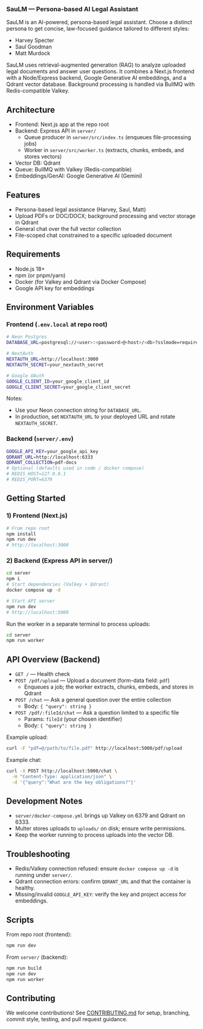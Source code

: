 ### SauLM — Persona-based AI Legal Assistant

SauLM is an AI-powered, persona-based legal assistant. Choose a distinct persona to get concise, law-focused guidance tailored to different styles:
- Harvey Specter
- Saul Goodman
- Matt Murdock

SauLM uses retrieval-augmented generation (RAG) to analyze uploaded legal documents and answer user questions. It combines a Next.js frontend with a Node/Express backend, Google Generative AI embeddings, and a Qdrant vector database. Background processing is handled via BullMQ with Redis-compatible Valkey.


## Architecture
- Frontend: Next.js app at the repo root
- Backend: Express API in `server/`
  - Queue producer in `server/src/index.ts` (enqueues file-processing jobs)
  - Worker in `server/src/worker.ts` (extracts, chunks, embeds, and stores vectors)
- Vector DB: Qdrant
- Queue: BullMQ with Valkey (Redis-compatible)
- Embeddings/GenAI: Google Generative AI (Gemini)


## Features
- Persona-based legal assistance (Harvey, Saul, Matt)
- Upload PDFs or DOC/DOCX; background processing and vector storage in Qdrant
- General chat over the full vector collection
- File-scoped chat constrained to a specific uploaded document


## Requirements
- Node.js 18+
- npm (or pnpm/yarn)
- Docker (for Valkey and Qdrant via Docker Compose)
- Google API key for embeddings


## Environment Variables

### Frontend (`.env.local` at repo root)
```bash
# Neon Postgres
DATABASE_URL=postgresql://<user>:<password>@<host>/<db>?sslmode=require

# NextAuth
NEXTAUTH_URL=http://localhost:3000
NEXTAUTH_SECRET=your_nextauth_secret

# Google OAuth
GOOGLE_CLIENT_ID=your_google_client_id
GOOGLE_CLIENT_SECRET=your_google_client_secret
```
Notes:
- Use your Neon connection string for `DATABASE_URL`.
- In production, set `NEXTAUTH_URL` to your deployed URL and rotate `NEXTAUTH_SECRET`.

### Backend (`server/.env`)
```bash
GOOGLE_API_KEY=your_google_api_key
QDRANT_URL=http://localhost:6333
QDRANT_COLLECTION=pdf-docs
# Optional (defaults used in code / docker compose)
# REDIS_HOST=127.0.0.1
# REDIS_PORT=6379
```


## Getting Started

### 1) Frontend (Next.js)
```bash
# From repo root
npm install
npm run dev
# http://localhost:3000
```

### 2) Backend (Express API in server/)
```bash
cd server
npm i
# Start dependencies (Valkey + Qdrant)
docker compose up -d

# Start API server
npm run dev
# http://localhost:5000
```
Run the worker in a separate terminal to process uploads:
```bash
cd server
npm run worker
```


## API Overview (Backend)
- `GET /` — Health check
- `POST /pdf/upload` — Upload a document (form-data field: `pdf`)
  - Enqueues a job; the worker extracts, chunks, embeds, and stores in Qdrant
- `POST /chat` — Ask a general question over the entire collection
  - Body: `{ "query": string }`
- `POST /pdf/:fileId/chat` — Ask a question limited to a specific file
  - Params: `fileId` (your chosen identifier)
  - Body: `{ "query": string }`

Example upload:
```bash
curl -F "pdf=@/path/to/file.pdf" http://localhost:5000/pdf/upload
```

Example chat:
```bash
curl -X POST http://localhost:5000/chat \
  -H "Content-Type: application/json" \
  -d '{"query":"What are the key obligations?"}'
```


## Development Notes
- `server/docker-compose.yml` brings up Valkey on 6379 and Qdrant on 6333.
- Multer stores uploads to `uploads/` on disk; ensure write permissions.
- Keep the worker running to process uploads into the vector DB.


## Troubleshooting
- Redis/Valkey connection refused: ensure `docker compose up -d` is running under `server/`.
- Qdrant connection errors: confirm `QDRANT_URL` and that the container is healthy.
- Missing/invalid `GOOGLE_API_KEY`: verify the key and project access for embeddings.


## Scripts
From repo root (frontend):
```bash
npm run dev
```
From `server/` (backend):
```bash
npm run build
npm run dev
npm run worker
```


## Contributing
We welcome contributions! See [CONTRIBUTING.md](CONTRIBUTING.md) for setup, branching, commit style, testing, and pull request guidance.
